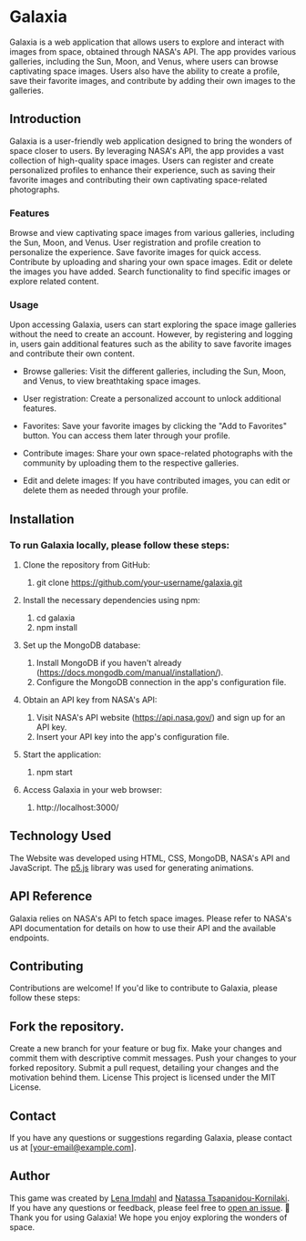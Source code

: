 # Galaxia

Galaxia is a web application that allows users to explore and interact with images from space, obtained through NASA's API. The app provides various galleries, including the Sun, Moon, and Venus, where users can browse captivating space images. Users also have the ability to create a profile, save their favorite images, and contribute by adding their own images to the galleries.

## Introduction

Galaxia is a user-friendly web application designed to bring the wonders of space closer to users. By leveraging NASA's API, the app provides a vast collection of high-quality space images. Users can register and create personalized profiles to enhance their experience, such as saving their favorite images and contributing their own captivating space-related photographs.

### Features

Browse and view captivating space images from various galleries, including the Sun, Moon, and Venus.
User registration and profile creation to personalize the experience.
Save favorite images for quick access.
Contribute by uploading and sharing your own space images.
Edit or delete the images you have added.
Search functionality to find specific images or explore related content.

### Usage

Upon accessing Galaxia, users can start exploring the space image galleries without the need to create an account. However, by registering and logging in, users gain additional features such as the ability to save favorite images and contribute their own content.

- Browse galleries: Visit the different galleries, including the Sun, Moon, and Venus, to view breathtaking space images.

- User registration: Create a personalized account to unlock additional features.

- Favorites: Save your favorite images by clicking the "Add to Favorites" button. You can access them later through your profile.

- Contribute images: Share your own space-related photographs with the community by uploading them to the respective galleries.

- Edit and delete images: If you have contributed images, you can edit or delete them as needed through your profile.

## Installation

### To run Galaxia locally, please follow these steps:

1. Clone the repository from GitHub:

   1. git clone https://github.com/your-username/galaxia.git

2. Install the necessary dependencies using npm:

   1. cd galaxia
   1. npm install

3. Set up the MongoDB database:

   1. Install MongoDB if you haven't already (https://docs.mongodb.com/manual/installation/).
   1. Configure the MongoDB connection in the app's configuration file.

4. Obtain an API key from NASA's API:

   1. Visit NASA's API website (https://api.nasa.gov/) and sign up for an API key.
   1. Insert your API key into the app's configuration file.

5. Start the application:

   1. npm start

6. Access Galaxia in your web browser:
   1. http://localhost:3000/

## Technology Used

The Website was developed using HTML, CSS, MongoDB, NASA's API and JavaScript. The [p5.js](https://p5js.org/) library was used for generating animations.

## API Reference

Galaxia relies on NASA's API to fetch space images. Please refer to NASA's API documentation for details on how to use their API and the available endpoints.

## Contributing

Contributions are welcome! If you'd like to contribute to Galaxia, please follow these steps:

## Fork the repository.

Create a new branch for your feature or bug fix.
Make your changes and commit them with descriptive commit messages.
Push your changes to your forked repository.
Submit a pull request, detailing your changes and the motivation behind them.
License
This project is licensed under the MIT License.

## Contact

If you have any questions or suggestions regarding Galaxia, please contact us at [your-email@example.com].

## Author

This game was created by [Lena Imdahl](https://github.com/lenaimdahl) and [Natassa Tsapanidou-Kornilaki](https://github.com/natko22). If you have any questions or feedback, please feel free to [open an issue](https://github.com/lenaimdahl/harry-potter-quiz/issues). 🙂
Thank you for using Galaxia! We hope you enjoy exploring the wonders of space.
